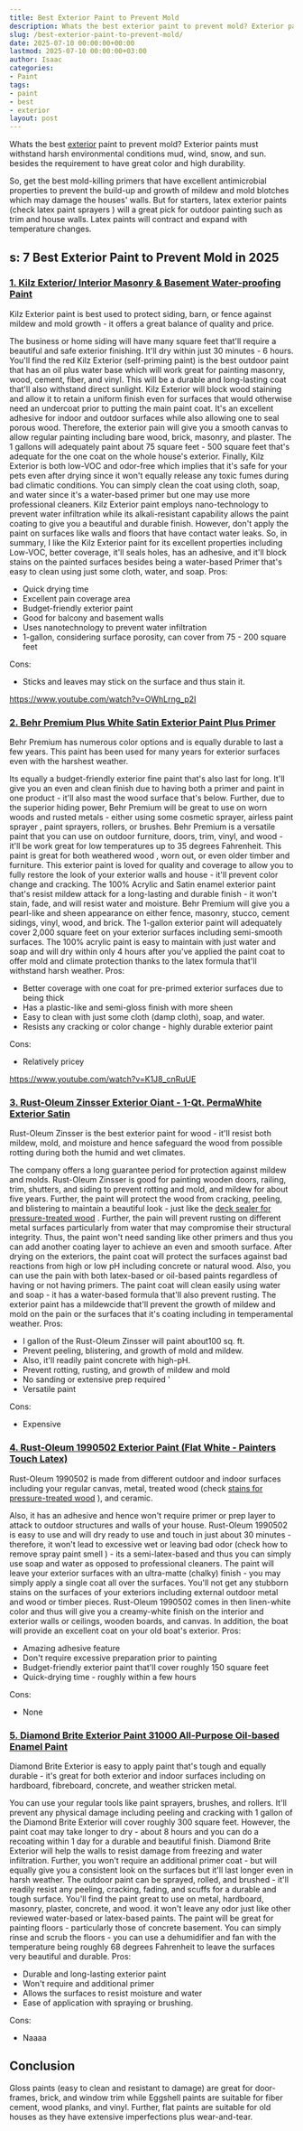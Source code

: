 ```yaml
---
title: Best Exterior Paint to Prevent Mold
description: Whats the best exterior paint to prevent mold? Exterior paints must withstand harsh environmental conditions mud, wind, snow, and sun.
slug: /best-exterior-paint-to-prevent-mold/
date: 2025-07-10 00:00:00+00:00
lastmod: 2025-07-10 00:00:00+03:00
author: Isaac
categories:
- Paint
tags:
- paint
- best
- exterior
layout: post
---
```

Whats the best [exterior](https://pestpolicy.com/best-exterior-primer-paint/) paint to prevent mold? Exterior paints must withstand harsh environmental conditions mud, wind, snow, and sun. besides the requirement to have great color and high durability.

So, get the best mold-killing primers that have excellent antimicrobial properties to prevent the build-up and growth of mildew and mold blotches which may damage the houses' walls.
But for starters, latex exterior paints (check
latex paint sprayers
) will a great pick for outdoor painting such as trim and house walls. Latex paints will contract and expand with temperature changes.
## s: 7 Best Exterior Paint to Prevent Mold in 2025
### [1. Kilz Exterior/ Interior Masonry & Basement Water-proofing Paint](https://www.amazon.com/dp/B00B2G97FU/?tag=p-policy-20)
Kilz Exterior paint is best used to protect siding, barn, or fence against mildew and mold growth - it offers a great balance of quality and price.

The business or home siding will have many square feet that'll require a beautiful and safe exterior finishing. It'll dry within just 30 minutes - 6 hours.
You'll find the red Kilz Exterior (self-priming paint) is the best outdoor paint that has an oil plus water base which will work great for painting masonry, wood, cement, fiber, and vinyl.
This will be a durable and long-lasting coat that'll also withstand direct sunlight.
Kilz Exterior will block wood staining and allow it to retain a uniform finish even for surfaces that would otherwise need an undercoat prior to putting the main paint coat.
It's an excellent adhesive for indoor and outdoor surfaces while also allowing one to seal porous wood.
Therefore, the exterior pain will give you a smooth canvas to allow regular painting including bare wood, brick, masonry, and plaster.
The 1 gallons will adequately paint about 75 square feet - 500 square feet that's adequate for the one coat on the whole house's exterior.
Finally, Kilz Exterior is both low-VOC and odor-free which implies that it's safe for your pets even after drying since it won't equally release any toxic fumes during bad climatic conditions.
You can simply clean the coat using cloth, soap, and water since it's a water-based primer but one may use more professional cleaners.
Kilz Exterior paint employs
nano-technology to prevent water infiltration while its alkali-resistant capability allows the paint coating to give you a beautiful and durable finish.
However, don't apply the paint on surfaces like walls and
floors that have contact water leaks.
So, in summary, I like the Kilz Exterior paint for its excellent properties including Low-VOC, better coverage, it'll seals holes, has an adhesive, and it'll block stains on the painted surfaces besides being a water-based Primer that's easy to clean using just some cloth, water, and soap.
Pros:
- Quick drying time
- Excellent pain coverage area
- Budget-friendly exterior paint
- Good for balcony and basement walls
- Uses nanotechnology to prevent water infiltration
- 1-gallon, considering surface porosity, can cover from 75 - 200 square feet

Cons:
- Sticks and leaves may stick on the surface and thus stain it.

https://www.youtube.com/watch?v=OWhLrng_p2I
### [2. Behr Premium Plus White Satin Exterior Paint Plus Primer](https://www.amazon.com/dp/B00MZ8PDMU/?tag=p-policy-20)
Behr Premium has numerous color options and is equally durable to last a few years. This paint has been used for many years for exterior surfaces even with the harshest weather.

Its equally a budget-friendly exterior fine paint that's also last for long. It'll give you an even and clean finish due to having both a primer and paint in one product - it'll also mast the wood surface that's below.
Further, due to the superior hiding power, Behr Premium will be great to use on worn woods and rusted metals - either using some cosmetic sprayer,
airless paint sprayer
, paint sprayers, rollers, or brushes.
Behr Premium is a versatile paint that you can use on outdoor furniture, doors, trim, vinyl, and wood - it'll be work great for low temperatures up to 35 degrees Fahrenheit. This
paint is great for both weathered wood
, worn out, or even older timber and furniture.
This exterior paint is loved for quality and coverage to allow you to fully restore the look of your exterior walls and house - it'll prevent color change and cracking.
The 100% Acrylic and Satin enamel exterior paint that's resist mildew attack for a long-lasting and durable finish - it won't stain, fade, and will resist water and moisture.
Behr Premium will give you a pearl-like and sheen appearance on either fence, masonry, stucco, cement sidings, vinyl, wood, and brick.
The 1-gallon exterior paint will adequately cover 2,000 square feet on your exterior surfaces including semi-smooth surfaces.
The 100% acrylic paint is easy to maintain with just water and soap and will dry within only 4 hours after you've applied the paint coat to offer mold and climate protection thanks to the latex formula that'll withstand harsh weather.
Pros:
- Better coverage with one coat for pre-primed exterior surfaces due to being thick
- Has a plastic-like and semi-gloss finish with more sheen
- Easy to clean with just some cloth (damp cloth), soap, and water.
- Resists any cracking or color change - highly durable exterior paint

Cons:
- Relatively pricey

https://www.youtube.com/watch?v=K1J8_cnRuUE
### [3. Rust-Oleum Zinsser Exterior Oiant - 1-Qt. PermaWhite Exterior Satin](https://www.amazon.com/dp/B000H5VKBQ/?tag=p-policy-20)
Rust-Oleum Zinsser is the best exterior paint for wood - it'll resist both mildew, mold, and moisture and hence safeguard the wood from possible rotting during both the humid and wet climates.

The company offers a long guarantee period for protection against mildew and molds.
Rust-Oleum Zinsser is good for painting wooden doors, railing, trim, shutters, and siding to prevent rotting and mold, and mildew for about five years.
Further, the paint will protect the wood from cracking, peeling, and blistering to maintain a beautiful look - just like the
[deck sealer for pressure-treated wood](https://pestpolicy.com/best-deck-sealer-for-pressure-treated-wood/)
.
Further, the pain will prevent rusting on different metal surfaces particularly from water that may compromise their structural integrity.
Thus, the paint won't need sanding like other primers and thus you can add another coating layer to achieve an even and smooth surface.
After drying on the exteriors, the paint coat will protect the surfaces against bad reactions from high or low pH including concrete or natural wood.
Also, you can use the pain with both latex-based or oil-based paints regardless of having or not having primers. The paint coat will clean easily using water and soap - it has a water-based formula that'll also prevent rusting.
The exterior paint has a mildewcide that'll prevent the growth of mildew and mold on the pain or the surfaces that it's coating including in temperamental weather.
Pros:
- I gallon of the Rust-Oleum Zinsser will paint about100 sq. ft.
- Prevent peeling, blistering, and growth of mold and mildew.
- Also, it'll readily paint concrete with high-pH.
- Prevent rotting, rusting, and growth of mildew and mold
- No sanding or extensive prep required '
- Versatile paint

Cons:
- Expensive

### [4. Rust-Oleum 1990502 Exterior Paint (Flat White - Painters Touch Latex)](https://www.amazon.com/dp/B000H5VKBQ/?tag=p-policy-20)
Rust-Oleum 1990502 is made from different outdoor and indoor surfaces including your regular canvas, metal, treated wood (check
[stains for pressure-treated wood](https://pestpolicy.com/best-deck-stain-for-pressure-treated-wood/)
), and ceramic.

Also, it has an adhesive and hence won't require primer or prep layer to attack to outdoor structures and walls of your house.
Rust-Oleum 1990502 is easy to use and will dry ready to use and touch in just about 30 minutes - therefore, it won't lead to excessive wet or leaving bad odor (check
how to remove spray paint smell
) - its a semi-latex-based and thus you can simply use soap and water as opposed to professional cleaners.
The paint will leave your exterior surfaces with an ultra-matte (chalky) finish - you may simply apply a single coat all over the surfaces.
You'll not get any stubborn stains on the surfaces of your exteriors including external outdoor metal and wood or timber pieces.
Rust-Oleum 1990502 comes in then linen-white color and thus will give you a creamy-white finish on the interior and exterior walls or ceilings, wooden boards, and canvas. In addition, the boat will provide an excellent coat on your old boat's exterior.
Pros:
- Amazing adhesive feature
- Don't require excessive preparation prior to painting
- Budget-friendly exterior paint that'll cover roughly 150 square feet
- Quick-drying time - roughly within a few hours

Cons:
- None

### [5. Diamond Brite Exterior Paint 31000 All-Purpose Oil-based Enamel Paint](https://www.amazon.com/dp/B00AENE0JK/?tag=p-policy-20)
Diamond Brite Exterior is easy to apply paint that's tough and equally durable - it's great for both exterior and indoor surfaces including on hardboard, fibreboard, concrete, and weather stricken metal.

You can use your regular tools like paint sprayers, brushes, and rollers.
It'll prevent any physical damage including peeling and cracking with 1 gallon of the Diamond Brite Exterior will cover roughly 300 square feet.
However, the paint coat may take longer to dry - about 8 hours and you can do a recoating within 1 day for a durable and beautiful finish.
Diamond Brite Exterior will help the walls to resist damage from freezing and water infiltration. Further, you won't require an additional primer coat - but will equally give you a consistent look on the surfaces but it'll last longer even in harsh weather.
The outdoor paint can be sprayed, rolled, and brushed - it'll readily resist any peeling, cracking, fading, and scuffs for a durable and tough surface.
You'll find the paint great to use on metal,
hardboard, masonry, plaster, concrete, and wood. it won't leave any odor just like other reviewed water-based or latex-based paints.
The paint will be great for painting floors - particularly those of concrete basement. You can simply rinse and scrub the floors - you can use a dehumidifier and fan with the temperature being roughly 68 degrees Fahrenheit to leave the surfaces very beautiful and durable.
Pros:
- Durable and long-lasting exterior paint
- Won't require and additional primer
- Allows the surfaces to resist moisture and water
- Ease of application with spraying or brushing.

Cons:
- Naaaa

## Conclusion
Gloss paints (easy to clean and resistant to damage) are great for door-frames, brick, and window trim while Eggshell paints are suitable for fiber cement, wood planks, and vinyl.
Further, flat paints are suitable for old houses as they have extensive imperfections plus wear-and-tear.